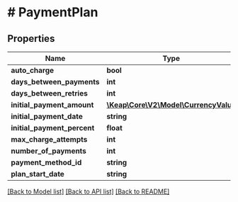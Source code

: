 # # PaymentPlan

## Properties

Name | Type | Description | Notes
------------ | ------------- | ------------- | -------------
**auto_charge** | **bool** |  | [optional]
**days_between_payments** | **int** |  |
**days_between_retries** | **int** |  | [optional]
**initial_payment_amount** | [**\Keap\Core\V2\Model\CurrencyValue**](CurrencyValue.md) |  | [optional]
**initial_payment_date** | **string** |  | [optional]
**initial_payment_percent** | **float** |  | [optional]
**max_charge_attempts** | **int** |  | [optional]
**number_of_payments** | **int** |  |
**payment_method_id** | **string** |  | [optional]
**plan_start_date** | **string** |  |

[[Back to Model list]](../../README.md#models) [[Back to API list]](../../README.md#endpoints) [[Back to README]](../../README.md)
